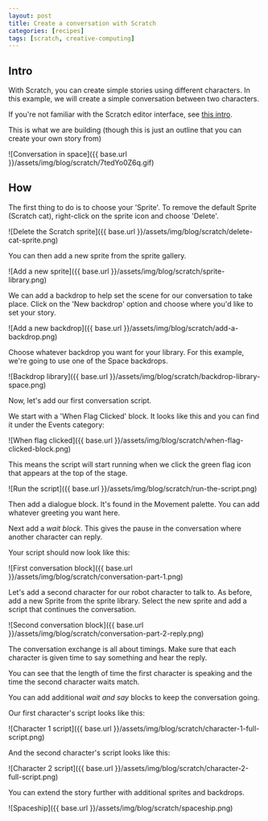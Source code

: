 ```yaml
---
layout: post
title: Create a conversation with Scratch
categories: [recipes]
tags: [scratch, creative-computing]
---
```


## Intro

With Scratch, you can create simple stories using different characters. In this example, we will create a simple conversation between two characters.

 If you're not familiar with the Scratch editor interface, see [this intro](/the-scratch-user-interface).

 This is what we are building (though this is just an outline that you can create your own story from)

![Conversation in space]({{ base.url }}/assets/img/blog/scratch/7tedYo0Z6q.gif)

## How
The first thing to do is to choose your 'Sprite'. To remove the default Sprite (Scratch cat), right-click on the sprite icon and choose 'Delete'.

![Delete the Scratch sprite]({{ base.url }}/assets/img/blog/scratch/delete-cat-sprite.png)

You can then add a new sprite from the sprite gallery.

![Add a new sprite]({{ base.url }}/assets/img/blog/scratch/sprite-library.png)

We can add a backdrop to help set the scene for our conversation to take place. Click on the 'New backdrop' option and choose where you'd like to set your story.

![Add a new backdrop]({{ base.url }}/assets/img/blog/scratch/add-a-backdrop.png)

Choose whatever backdrop you want for your library. For this example, we're going to use one of the Space backdrops.

![Backdrop library]({{ base.url }}/assets/img/blog/scratch/backdrop-library-space.png)

Now, let's add our first conversation script.

We start with a 'When Flag Clicked' block. It looks like this and you can find it under the Events category:

![When flag clicked]({{ base.url }}/assets/img/blog/scratch/when-flag-clicked-block.png)

This means the script will start running when we click the green flag icon that appears at the top of the stage.  

![Run the script]({{ base.url }}/assets/img/blog/scratch/run-the-script.png)

Then add a dialogue block. It's found in the Movement palette. You can add whatever greeting you want here.

Next add a *wait block*. This gives the pause in the conversation where another character can reply.

Your script should now look like this:

![First conversation block]({{ base.url }}/assets/img/blog/scratch/conversation-part-1.png)

Let's add a second character for our robot character to talk to.  As before, add a new Sprite from the sprite library. Select the new sprite and add a script that continues the conversation.

![Second conversation block]({{ base.url }}/assets/img/blog/scratch/conversation-part-2-reply.png)

The conversation exchange is all about timings. Make sure that each character is given time to say something and hear the reply.

You can see that the length of time the first character is speaking and the time the second character waits match.

You can add additional *wait and say* blocks to keep the conversation going.

Our first character's script looks like this:

![Character 1 script]({{ base.url }}/assets/img/blog/scratch/character-1-full-script.png)

And the second character's script looks like this:

![Character 2 script]({{ base.url }}/assets/img/blog/scratch/character-2-full-script.png)

You can extend the story further with additional sprites and backdrops.

![Spaceship]({{ base.url }}/assets/img/blog/scratch/spaceship.png)
